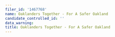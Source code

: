 ```yaml
---
filer_id: '1467768'
name: Oaklanders Together - For A Safer Oakland
candidate_controlled_id: ''
data_warning: 
title: Oaklanders Together - For A Safer Oakland
---
```

